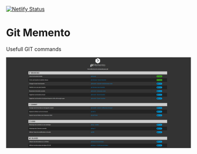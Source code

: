 [![Netlify Status](https://api.netlify.com/api/v1/badges/e63eee64-4aa6-4690-939d-ba1335fe5d9d/deploy-status)](https://app.netlify.com/sites/git-memento/deploys)

# Git Memento
Usefull GIT commands

<a href="https://git-memento.netlify.app" target="_blank"><img src="./img/screen.jpg" alt="Project preview"></a>
